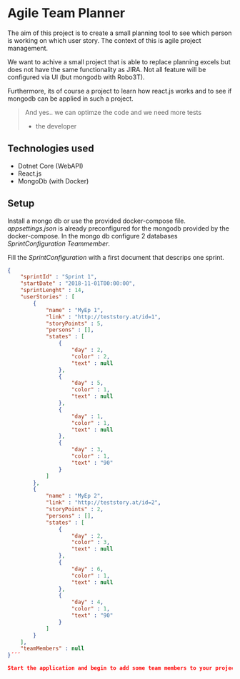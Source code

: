 # Agile Team Planner

The aim of this project is to create a small planning tool to see which person is working on which user story. The context of this is agile project management.

We want to achive a small project that is able to replace planning excels but does not have the same functionality as JIRA. Not all feature will be configured via UI (but mongodb with Robo3T).

Furthermore, its of course a project to learn how react.js works and to see if mongodb can be applied in such a project.

> And yes.. we can optimze the code and we need more tests
> - the developer


## Technologies used

* Dotnet Core (WebAPI)
* React.js
* MongoDb (with Docker)

## Setup

Install a mongo db or use the provided docker-compose file. *appsettings.json* is already preconfigured for the mongodb provided by the docker-compose. In the mongo db configure 2 databases *SprintConfiguration* *Teammember*.

Fill the *SprintConfiguration* with a first document that descrips one sprint.

```json
{
    "sprintId" : "Sprint 1",
    "startDate" : "2018-11-01T00:00:00",
    "sprintLenght" : 14,
    "userStories" : [ 
        {
            "name" : "MyEp 1",
            "link" : "http://teststory.at/id=1",
            "storyPoints" : 5,
            "persons" : [],
            "states" : [ 
                {
                    "day" : 2,
                    "color" : 2,
                    "text" : null
                }, 
                {
                    "day" : 5,
                    "color" : 1,
                    "text" : null
                }, 
                {
                    "day" : 1,
                    "color" : 1,
                    "text" : null
                }, 
                {
                    "day" : 3,
                    "color" : 1,
                    "text" : "90"
                }
            ]
        }, 
        {
            "name" : "MyEp 2",
            "link" : "http://teststory.at/id=2",
            "storyPoints" : 2,
            "persons" : [],
            "states" : [ 
                {
                    "day" : 2,
                    "color" : 3,
                    "text" : null
                }, 
                {
                    "day" : 6,
                    "color" : 1,
                    "text" : null
                }, 
                {
                    "day" : 4,
                    "color" : 1,
                    "text" : "90"
                }
            ]
        }
    ],
    "teamMembers" : null
}´´´

Start the application and begin to add some team members to your project